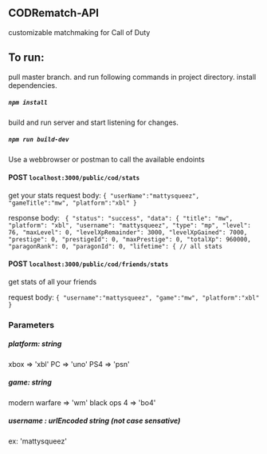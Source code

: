 ## CODRematch-API
customizable matchmaking for Call of Duty 


## To run: 
  pull master branch. and run following commands in project directory. 
install dependencies. 
##### `npm install`
build and run server and start listening for changes.
##### `npm run build-dev`



 Use a webbrowser or postman to call the available endoints
   #### POST `localhost:3000/public/cod/stats`
   get your stats
   request body: ```{
	"userName":"mattysqueez",
	"gameTitle":"mw",
	"platform":"xbl"
}```

response body: ``` {
    "status": "success",
    "data": {
        "title": "mw",
        "platform": "xbl",
        "username": "mattysqueez",
        "type": "mp",
        "level": 76,
        "maxLevel": 0,
        "levelXpRemainder": 3000,
        "levelXpGained": 7000,
        "prestige": 0,
        "prestigeId": 0,
        "maxPrestige": 0,
        "totalXp": 960000,
        "paragonRank": 0,
        "paragonId": 0,
        "lifetime": { // all stats```
	
	
#### POST `localhost:3000/public/cod/friends/stats`
get stats of all your friends

request body: ```{
	"username":"mattysqueez",
	"game":"mw",
	"platform":"xbl"
}```

### Parameters
##### platform: string
xbox => 'xbl'
PC => 'uno'
PS4 => 'psn'

##### game: string
modern warfare => 'wm'
black ops 4 => 'bo4'


##### username : urlEncoded string (not case sensative)
ex: 'mattysqueez'
